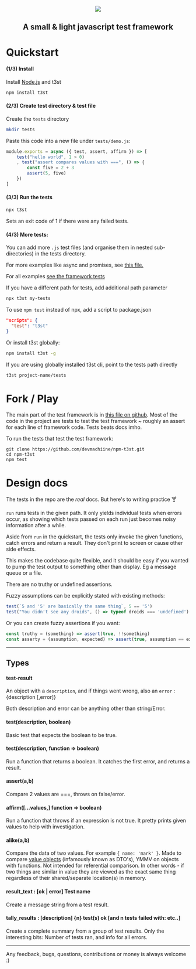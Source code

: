 <p align="center">
  <img src="https://github.com/devmachiine/npm-t3st/raw/master/play/t3st.png"/>
</p>
<h2 align="center"> A small & light javascript test framework </h2>

# Quickstart

#### (1/3) Install

Install [Node.js](https://www.w3schools.com/nodejs/nodejs_intro.asp) and t3st

```bash
npm install t3st
```

#### (2/3) Create test directory & test file

Create the `tests` directory

```bash
mkdir tests
```

Paste this code into a new file under `tests/demo.js`:

```javascript
module.exports = async ({ test, assert, affirm }) => [
    test("hello world", 1 > 0)
    , test("assert compares values with ===", () => {
        const five = 2 + 3
        assert(5, five)
    })
]
```

#### (3/3) Run the tests

```bash
npx t3st
```

Sets an exit code of 1 if there were any failed tests.

#### (4/3) More tests:

You can add more `.js` test files (and organise them in nested sub-directories) in the tests directory.

For more examples like async and promises, see <a href="https://raw.githubusercontent.com/devmachiine/npm-t3st/master/play/demo.js" download> this file.</a>

For all examples [see the framework tests](https://github.com/devmachiine/npm-t3st/tree/master/tests)

If you have a different path for tests, add additional path parameter

```bash
npx t3st my-tests
```

To use `npm test` instead of npx, add a script to package.json

```json
"scripts": {
  "test": "t3st"
}
```

Or install t3st globally:
```bash
npm install t3st -g
```

If you are using globally installed t3st cli, point to the tests path directly

```bash
t3st project-name/tests
```


# Fork / Play

The main part of the test framework is in [this file on github](https://github.com/devmachiine/npm-t3st/blob/master/t3st-lib/validation.js). Most of the code in the project are tests to test the test framework ~ roughly an assert for each line of framework code. Tests beats docs imho.

To run the tests that test the test framework:

```
git clone https://github.com/devmachiine/npm-t3st.git
cd npm-t3st
npm test
```

# Design docs

The tests in the repo are the *real* docs. But here's to writing practice 🍸

`run` runs tests in the given path. It only yields individual tests when errors occur, as showing which tests passed on each run just becomes noisy information after a while.

Aside from `run` in the quickstart, the tests only invoke the given functions, catch errors and return a result. They don't print to screen or cause other side effects.

This makes the codebase quite flexible, and it should be easy if you wanted to pump the test output to something other than display. Eg a message queue or a file.

There are no truthy or undefined assertions.

Fuzzy assumptions can be explicitly stated with existing methods:
```javascript
test(`5 and '5' are basically the same thing`, 5 == '5')
test("You didn't see any droids", () => typeof droids === 'undefined')
```

Or you can create fuzzy assertions if you want:

```javascript
const truthy = (something) => assert(true, !!something)
const asserty = (assumption, expected) => assert(true, assumption == expected)
```

---

## Types

#### test-result
An object with a `description`, and if things went wrong, also an `error` : {description [,error]}

Both description and error can be anything other than string/Error.
#### test(description, boolean)
Basic test that expects the boolean to be true.
#### test(description, function => boolean)
Run a function that returns a boolean. It catches the first error, and returns a result.
#### assert(a,b)
Compare 2 values are ===, throws on false/error.
#### affirm(\[...values,\] function => boolean)
Run a function that throws if an expression is not true. It pretty prints given values to help with investigation.
#### alike(a,b)
Compare the data of two values. For example `{ name: 'mark' }`. Made to compare [value objects](https://en.wikipedia.org/wiki/Value_object) (infamously known as DTO's), YMMV on objects with functions. Not intended for referential comparison. In other words - if two things are similar in value they are viewed as the exact same thing regardless of their shared/separate location(s) in memory.
#### result_text : [ok | error] Test name
Create a message string from a test result.
#### tally_results : [description] {n} test(s) ok [and n tests failed with: etc..]
Create a complete summary from a group of test results. Only the interesting bits: Number of tests ran, and info for all errors.

---

Any feedback, bugs, questions, contributions or money is always welcome :)
